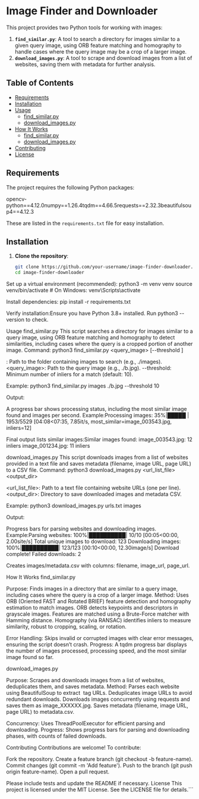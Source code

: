 # Image Finder and Downloader

This project provides two Python tools for working with images:
1. **`find_similar.py`**: A tool to search a directory for images similar to a given query image, using ORB feature matching and homography to handle cases where the query image may be a crop of a larger image.
2. **`download_images.py`**: A tool to scrape and download images from a list of websites, saving them with metadata for further analysis.

## Table of Contents
- [Requirements](#requirements)
- [Installation](#installation)
- [Usage](#usage)
  - [find_similar.py](#find_similarpy)
  - [download_images.py](#download_imagespy)
- [How It Works](#how-it-works)
  - [find_similar.py](#find_similarpy-1)
  - [download_images.py](#download_imagespy-1)
- [Contributing](#contributing)
- [License](#license)

## Requirements

The project requires the following Python packages:

opencv-python==4.12.0numpy==1.26.4tqdm==4.66.5requests==2.32.3beautifulsoup4==4.12.3

These are listed in the `requirements.txt` file for easy installation.

## Installation

1. **Clone the repository**:
   ```bash
   git clone https://github.com/your-username/image-finder-downloader.git
   cd image-finder-downloader


Set up a virtual environment (recommended):
python3 -m venv venv
source venv/bin/activate  # On Windows: venv\Scripts\activate


Install dependencies:
pip install -r requirements.txt


Verify installation:Ensure you have Python 3.8+ installed. Run python3 --version to check.


Usage
find_similar.py
This script searches a directory for images similar to a query image, using ORB feature matching and homography to detect similarities, including cases where the query is a cropped portion of another image.
Command:
python3 find_similar.py <directory> <query_image> [--threshold <int>]


<directory>: Path to the folder containing images to search (e.g., ./images).
<query_image>: Path to the query image (e.g., ./b.jpg).
--threshold: Minimum number of inliers for a match (default: 10).

Example:
python3 find_similar.py images ./b.jpg --threshold 10

Output:

A progress bar shows processing status, including the most similar image found and images per second.
Example:Processing images:  35%|█████ | 1953/5529 [04:08<07:35,  7.85it/s, most_similar=image_003543.jpg, inliers=12]


Final output lists similar images:Similar images found:
image_003543.jpg: 12 inliers
image_001234.jpg: 11 inliers



download_images.py
This script downloads images from a list of websites provided in a text file and saves metadata (filename, image URL, page URL) to a CSV file.
Command:
python3 download_images.py <url_list_file> <output_dir>


<url_list_file>: Path to a text file containing website URLs (one per line).
<output_dir>: Directory to save downloaded images and metadata CSV.

Example:
python3 download_images.py urls.txt images

Output:

Progress bars for parsing websites and downloading images.
Example:Parsing websites: 100%|██████████| 10/10 [00:05<00:00,  2.00site/s]
Total unique images to download: 123
Downloading images: 100%|██████████| 123/123 [00:10<00:00, 12.30image/s]
Download complete! Failed downloads: 2


Creates images/metadata.csv with columns: filename, image_url, page_url.

How It Works
find_similar.py

Purpose: Finds images in a directory that are similar to a query image, including cases where the query is a crop of a larger image.
Method: Uses ORB (Oriented FAST and Rotated BRIEF) feature detection and homography estimation to match images.
ORB detects keypoints and descriptors in grayscale images.
Features are matched using a Brute-Force matcher with Hamming distance.
Homography (via RANSAC) identifies inliers to measure similarity, robust to cropping, scaling, or rotation.


Error Handling: Skips invalid or corrupted images with clear error messages, ensuring the script doesn’t crash.
Progress: A tqdm progress bar displays the number of images processed, processing speed, and the most similar image found so far.

download_images.py

Purpose: Scrapes and downloads images from a list of websites, deduplicates them, and saves metadata.
Method:
Parses each website using BeautifulSoup to extract <img> tag URLs.
Deduplicates image URLs to avoid redundant downloads.
Downloads images concurrently using requests and saves them as image_XXXXXX.jpg.
Saves metadata (filename, image URL, page URL) to metadata.csv.


Concurrency: Uses ThreadPoolExecutor for efficient parsing and downloading.
Progress: Shows progress bars for parsing and downloading phases, with counts of failed downloads.

Contributing
Contributions are welcome! To contribute:

Fork the repository.
Create a feature branch (git checkout -b feature-name).
Commit changes (git commit -m 'Add feature').
Push to the branch (git push origin feature-name).
Open a pull request.

Please include tests and update the README if necessary.
License
This project is licensed under the MIT License. See the LICENSE file for details.```

